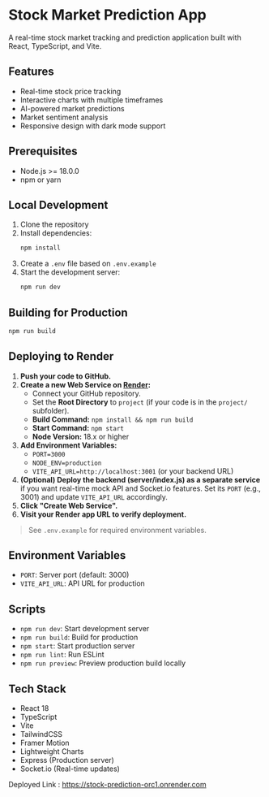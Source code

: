 # Stock Market Prediction App

A real-time stock market tracking and prediction application built with React, TypeScript, and Vite.

## Features

- Real-time stock price tracking
- Interactive charts with multiple timeframes
- AI-powered market predictions
- Market sentiment analysis
- Responsive design with dark mode support

## Prerequisites

- Node.js >= 18.0.0
- npm or yarn

## Local Development

1. Clone the repository
2. Install dependencies:
   ```bash
   npm install
   ```
3. Create a `.env` file based on `.env.example`
4. Start the development server:
   ```bash
   npm run dev
   ```

## Building for Production

```bash
npm run build
```

## Deploying to Render

1. **Push your code to GitHub.**
2. **Create a new Web Service on [Render](https://render.com/):**
   - Connect your GitHub repository.
   - Set the **Root Directory** to `project` (if your code is in the `project/` subfolder).
   - **Build Command:** `npm install && npm run build`
   - **Start Command:** `npm start`
   - **Node Version:** 18.x or higher
3. **Add Environment Variables:**
   - `PORT=3000`
   - `NODE_ENV=production`
   - `VITE_API_URL=http://localhost:3001` (or your backend URL)
4. **(Optional) Deploy the backend (server/index.js) as a separate service** if you want real-time mock API and Socket.io features. Set its `PORT` (e.g., 3001) and update `VITE_API_URL` accordingly.
5. **Click "Create Web Service".**
6. **Visit your Render app URL to verify deployment.**

> See `.env.example` for required environment variables.

## Environment Variables

- `PORT`: Server port (default: 3000)
- `VITE_API_URL`: API URL for production

## Scripts

- `npm run dev`: Start development server
- `npm run build`: Build for production
- `npm start`: Start production server
- `npm run lint`: Run ESLint
- `npm run preview`: Preview production build locally

## Tech Stack

- React 18
- TypeScript
- Vite
- TailwindCSS
- Framer Motion
- Lightweight Charts
- Express (Production server)
- Socket.io (Real-time updates) 


Deployed Link : https://stock-prediction-orc1.onrender.com
